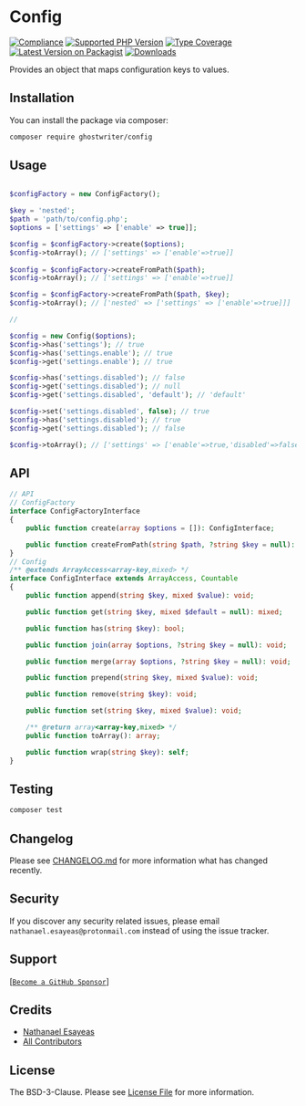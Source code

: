 # Config

[![Compliance](https://github.com/ghostwriter/config/actions/workflows/compliance.yml/badge.svg)](https://github.com/ghostwriter/config/actions/workflows/compliance.yml)
[![Supported PHP Version](https://badgen.net/packagist/php/ghostwriter/config?color=8892bf)](https://www.php.net/supported-versions)
[![Type Coverage](https://shepherd.dev/github/ghostwriter/config/coverage.svg)](https://shepherd.dev/github/ghostwriter/config)
[![Latest Version on Packagist](https://badgen.net/packagist/v/ghostwriter/config)](https://packagist.org/packages/ghostwriter/config)
[![Downloads](https://badgen.net/packagist/dt/ghostwriter/config?color=blue)](https://packagist.org/packages/ghostwriter/config)

Provides an object that maps configuration keys to values.


## Installation

You can install the package via composer:

``` bash
composer require ghostwriter/config
```

## Usage

```php

$configFactory = new ConfigFactory();

$key = 'nested';
$path = 'path/to/config.php';
$options = ['settings' => ['enable' => true]];

$config = $configFactory->create($options);
$config->toArray(); // ['settings' => ['enable'=>true]]
 
$config = $configFactory->createFromPath($path);
$config->toArray(); // ['settings' => ['enable'=>true]]

$config = $configFactory->createFromPath($path, $key);
$config->toArray(); // ['nested' => ['settings' => ['enable'=>true]]]

//

$config = new Config($options);
$config->has('settings'); // true
$config->has('settings.enable'); // true
$config->get('settings.enable'); // true

$config->has('settings.disabled'); // false
$config->get('settings.disabled'); // null
$config->get('settings.disabled', 'default'); // 'default'

$config->set('settings.disabled', false); // true
$config->has('settings.disabled'); // true
$config->get('settings.disabled'); // false

$config->toArray(); // ['settings' => ['enable'=>true,'disabled'=>false]]
```

## API

```php
// API
// ConfigFactory
interface ConfigFactoryInterface
{
    public function create(array $options = []): ConfigInterface;

    public function createFromPath(string $path, ?string $key = null): ConfigInterface;
}
// Config
/** @extends ArrayAccess<array-key,mixed> */
interface ConfigInterface extends ArrayAccess, Countable
{
    public function append(string $key, mixed $value): void;

    public function get(string $key, mixed $default = null): mixed;

    public function has(string $key): bool;

    public function join(array $options, ?string $key = null): void;

    public function merge(array $options, ?string $key = null): void;

    public function prepend(string $key, mixed $value): void;

    public function remove(string $key): void;

    public function set(string $key, mixed $value): void;

    /** @return array<array-key,mixed> */
    public function toArray(): array;

    public function wrap(string $key): self;
}
```

## Testing

``` bash
composer test
```

## Changelog

Please see [CHANGELOG.md](./CHANGELOG.md) for more information what has changed recently.

## Security

If you discover any security related issues, please email `nathanael.esayeas@protonmail.com` instead of using the issue tracker.

## Support

[[`Become a GitHub Sponsor`](https://github.com/sponsors/ghostwriter)]

## Credits

- [Nathanael Esayeas](https://github.com/ghostwriter)
- [All Contributors](https://github.com/ghostwriter/config/contributors)

## License

The BSD-3-Clause. Please see [License File](./LICENSE) for more information.
